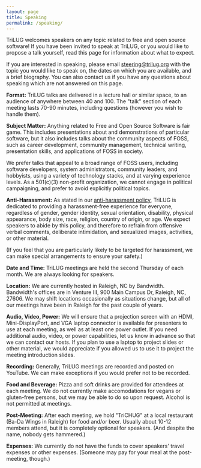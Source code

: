 ```yaml
---
layout: page
title: Speaking
permalink: /speaking/
---
```



TriLUG welcomes speakers on any topic related to free and open source software! If you have been invited to speak at TriLUG, or you would like to propose a talk yourself, read this page for information about what to expect.

If you are interested in speaking, please email steering@trilug.org with the topic you would like to speak on, the dates on which you are available, and a brief biography. You can also contact us if you have any questions about speaking which are not answered on this page.

<strong>Format:</strong> TriLUG talks are delivered in a lecture hall or similar space, to an audience of anywhere between 40 and 100. The "talk" section of each meeting lasts 70-90 minutes, including questions (however you wish to handle them).

<strong>Subject Matter:</strong> Anything related to Free and Open Source Software is fair game. This includes presentations about and demonstrations of particular software, but it also includes talks about the community aspects of FOSS, such as career development, community management, technical writing, presentation skills, and applications of FOSS in society.

We prefer talks that appeal to a broad range of FOSS users, including software developers, system administrators, community leaders, and hobbyists, using a variety of technology stacks, and at varying experience levels. As a 501(c)(3) non-profit organization, we cannot engage in political campaigning, and prefer to avoid explicitly political topics.

<strong>Anti-Harassment:</strong> As stated in our <a href="http://trilug.org/anti-harassment">anti-harassment policy</a>, TriLUG is dedicated to providing a harassment-free experience for everyone, regardless of gender, gender identity, sexual orientation, disability, physical appearance, body size, race, religion, country of origin, or age. We expect speakers to abide by this policy, and therefore to refrain from offensive verbal comments, deliberate intimidation, and sexualized images, activities, or other material.

(If you feel that you are particularly likely to be targeted for harassment, we can make special arrangements to ensure your safety.)

<strong>Date and Time:</strong> TriLUG meetings are held the second Thursday of each month. We are always looking for speakers.

<strong>Location:</strong> We are currently hosted in Raleigh, NC by Bandwidth. Bandwidth's offices are in Venture III, 900 Main Campus Dr, Raleigh, NC, 27606. We may shift locations occasionally as situations change, but all of our meetings have been in Raleigh for the past couple of years.

<strong>Audio, Video, Power:</strong> We will ensure that a projection screen with an HDMI, Mini-DisplayPort, and VGA laptop connector is available for presenters to use at each meeting, as well as at least one power outlet. If you need additional audio, video, or power capabilities, let us know in advance so that we can contact our hosts. If you plan to use a laptop to project slides or other material, we would appreciate if you allowed us to use it to project the meeting introduction slides.

<strong>Recording:</strong> Generally, TriLUG meetings are recorded and posted on YouTube. We can make exceptions if you would prefer not to be recorded.

<strong>Food and Beverage:</strong> Pizza and soft drinks are provided for attendees at each meeting. We do not currently make accomodations for vegans or gluten-free persons, but we may be able to do so upon request. Alcohol is not permitted at meetings.

<strong>Post-Meeting:</strong> After each meeting, we hold "TriCHUG" at a local restaurant (Ba-Da Wings in Raleigh) for food and/or beer. Usually about 10-12 members attend, but it is completely optional for speakers. (And despite the name, nobody gets hammered.)

<strong>Expenses:</strong> We currently do not have the funds to cover speakers' travel expenses or other expenses. (Someone may pay for your meal at the post-meeting, though.)
